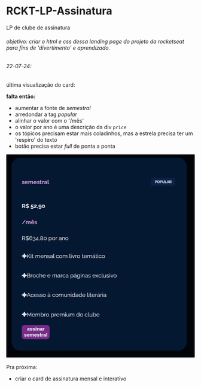 # RCKT-LP-Assinatura
LP de clube de assinatura

###### objetivo: criar o html e css dessa landing page do projeto da rocketseat para fins de 'divertimento' e aprendizado.

###### 22-07-24:

última visualização do card:

**falta então:**
- aumentar a fonte de _semestral_
- arredondar a tag _popular_
- alinhar o valor com o '/mês'
- o valor por ano é uma descrição da div `price`
- os tópicos precisam estar mais coladinhos, mas a estrela precisa ter um 'respiro' do texto
- botão precisa estar _full_ de ponta a ponta

![card](image.png)

Pra próxima:
- criar o card de assinatura mensal e interativo